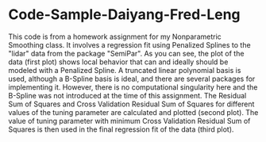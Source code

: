# Code-Sample-Daiyang-Fred-Leng

This code is from a homework assignment for my Nonparametric Smoothing class. It involves a regression fit using Penalized Splines to the "lidar" data from the package "SemiPar". As you can see, the plot of the data (first plot) shows local behavior that can and ideally should be modeled with a Penalized Spline. A truncated linear polynomial basis is used, although a B-Spline basis is ideal, and there are several packages for implementing it. However, there is no computational singularity here and the B-Spline was not introduced at the time of this assignment. The Residual Sum of Squares and Cross Validation Residual Sum of Squares for different values of the tuning parameter are calculated and plotted (second plot). The value of tuning parameter with minimum Cross Validation Residual Sum of Squares is then used in the final regression fit of the data (third plot). 
